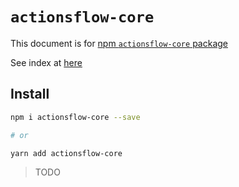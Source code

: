 # `actionsflow-core`

This document is for [npm `actionsflow-core` package](https://www.npmjs.com/package/actionsflow-core)

See index at [here](https://github.com/actionsflow/actionsflow/blob/master/packages/actionsflow-core/src/index.ts)

## Install

```bash
npm i actionsflow-core --save

# or

yarn add actionsflow-core
```

> TODO
